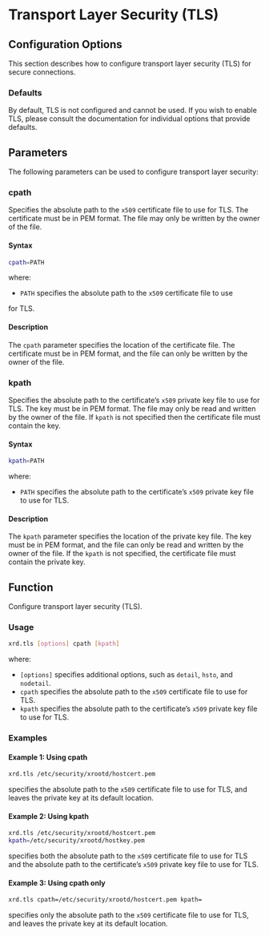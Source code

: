 # Transport Layer Security (TLS)

## Configuration Options

This section describes how to configure transport layer security (TLS) for 
secure connections.

### Defaults

By default, TLS is not configured and cannot be used. If you wish to 
enable TLS, please consult the documentation for individual options that 
provide defaults.

## Parameters

The following parameters can be used to configure transport layer 
security:

### cpath

Specifies the absolute path to the `x509` certificate file to use for TLS. 
The certificate must be in PEM format. The file may only be written by the 
owner of the file.

#### Syntax
```bash
cpath=PATH
```
where:
* `PATH` specifies the absolute path to the `x509` certificate file to use 

for TLS.

#### Description
The `cpath` parameter specifies the location of the certificate file. The 
certificate must be in PEM format, and the file can only be written by the 
owner of the file.

### kpath

Specifies the absolute path to the certificate’s `x509` private key file 
to use for TLS. The key must be in PEM format. The file may only be read 
and written by the owner of the file. If `kpath` is not specified then the 
certificate file must contain the key.

#### Syntax
```bash
kpath=PATH
```
where:
* `PATH` specifies the absolute path to the certificate’s `x509` private 
key file to use for TLS.

#### Description
The `kpath` parameter specifies the location of the private key file. The 
key must be in PEM format, and the file can only be read and written by 
the owner of the file. If the `kpath` is not specified, the certificate 
file must contain the private key.

## Function

Configure transport layer security (TLS).

### Usage

```bash
xrd.tls [options] cpath [kpath]
```
where:

* `[options]` specifies additional options, such as `detail`, `hsto`, and 
`nodetail`.
* `cpath` specifies the absolute path to the `x509` certificate file to 
use for TLS.
* `kpath` specifies the absolute path to the certificate’s `x509` private 
key file to use for TLS.

### Examples

#### Example 1: Using cpath

```bash
xrd.tls /etc/security/xrootd/hostcert.pem
```
specifies the absolute path to the `x509` certificate file to use for TLS, 
and leaves the private key at its default location.

#### Example 2: Using kpath

```bash
xrd.tls /etc/security/xrootd/hostcert.pem 
kpath=/etc/security/xrootd/hostkey.pem
```
specifies both the absolute path to the `x509` certificate file to use for 
TLS and the absolute path to the certificate’s `x509` private key file to 
use for TLS.

#### Example 3: Using cpath only

```bash
xrd.tls cpath=/etc/security/xrootd/hostcert.pem kpath=
```
specifies only the absolute path to the `x509` certificate file to use for 
TLS, and leaves the private key at its default location.